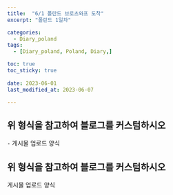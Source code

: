 ```yaml
---
title:  "6/1 폴란드 브로츠와프 도착" 
excerpt: "폴란드 1일차"

categories:
  - Diary_poland
tags:
  - [Diary_poland, Poland, Diary,]

toc: true
toc_sticky: true
 
date: 2023-06-01
last_modified_at: 2023-06-07

---
```



## 위 형식을 참고하여 블로그를 커스텀하시오

`-` 게시물 업로드 양식

## 위 형식을 참고하여 블로그를 커스텀하시오

게시물 업로드 양식
